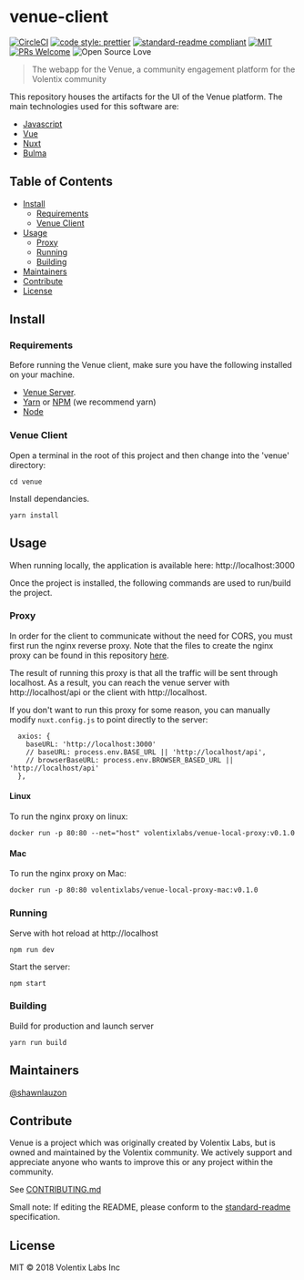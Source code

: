# venue-client

[![CircleCI](https://circleci.com/gh/Volentix/venue-client.svg?style=shield&circle-token=476a91629295ad83bd8b0c90a1dbc2712803b5d5)](https://circleci.com/gh/Volentix/venue-client)
[![code style: prettier](https://img.shields.io/badge/code_style-prettier-ff69b4.svg?style=flat-square)](https://github.com/prettier/prettier)
[![standard-readme compliant](https://img.shields.io/badge/standard--readme-OK-green.svg?style=flat-square)](https://github.com/RichardLitt/standard-readme)
[![MIT](https://img.shields.io/github/license/mashape/apistatus.svg)](https://choosealicense.com/licenses/mit/)
[![PRs Welcome](https://img.shields.io/badge/PRs-welcome-brightgreen.svg?style=flat-square)](http://makeapullrequest.com)
![Open Source Love](https://badges.frapsoft.com/os/v3/open-source.svg?v=102)

> The webapp for the Venue, a community engagement platform for the Volentix community    

This repository houses the artifacts for the UI of the Venue platform. The main technologies used for this software are:

  * [Javascript](https://www.javascript.com/)
  * [Vue](https://vuejs.org/)
  * [Nuxt](https://nuxtjs.org/)
  * [Bulma](https://bulma.io)

## Table of Contents

- [Install](#install)
  - [Requirements](#requirements)
  - [Venue Client](#venue-client)
- [Usage](#usage)
  - [Proxy](#proxy)
  - [Running](#running)
  - [Building](#building)
- [Maintainers](#maintainers)
- [Contribute](#contribute)
- [License](#license)

## Install

### Requirements

Before running the Venue client, make sure you have the following installed on your machine.

  * [Venue Server](https://github.com/volentix/venue-server).
  * [Yarn](https://yarnpkg.com/lang/en/) or [NPM](https://www.npmjs.com) (we recommend yarn)
  * [Node](https://nodejs.org/)

### Venue Client

Open a terminal in the root of this project and then change into the 'venue' directory:
```
cd venue
```

Install dependancies.
```
yarn install
```

## Usage

When running locally, the application is available here: http://localhost:3000

Once the project is installed, the following commands are used to run/build the project.

### Proxy

In order for the client to communicate without the need for CORS, you must first run the nginx reverse proxy. Note that the files to create the nginx proxy can be found in this repository [here](/nginx/README.md).

The result of running this proxy is that all the traffic will be sent through localhost. As a result, you can reach the venue server with http://localhost/api or the client with http://localhost.

If you don't want to run this proxy for some reason, you can manually modify `nuxt.config.js` to point directly
to the server:

```
  axios: {
    baseURL: 'http://localhost:3000'
    // baseURL: process.env.BASE_URL || 'http://localhost/api',
    // browserBaseURL: process.env.BROWSER_BASED_URL || 'http://localhost/api'
  },
```

#### Linux

To run the nginx proxy on linux:
```
docker run -p 80:80 --net="host" volentixlabs/venue-local-proxy:v0.1.0
```

#### Mac

To run the nginx proxy on Mac:
```
docker run -p 80:80 volentixlabs/venue-local-proxy-mac:v0.1.0
```

### Running
Serve with hot reload at http://localhost
```
npm run dev
```
Start the server:
```
npm start
```

### Building

Build for production and launch server
```
yarn run build
```

## Maintainers

[@shawnlauzon](https://github.com/shawnlauzon)

## Contribute

Venue is a project which was originally created by Volentix Labs, but is owned and
maintained by the Volentix community. We actively support and appreciate anyone
who wants to improve this or any project within the community.

See [CONTRIBUTING.md](https://www.github.com/Volentix/venue/CONTRIBUTING.md)

Small note: If editing the README, please conform to the [standard-readme](https://github.com/RichardLitt/standard-readme) specification.

## License

MIT © 2018 Volentix Labs Inc
